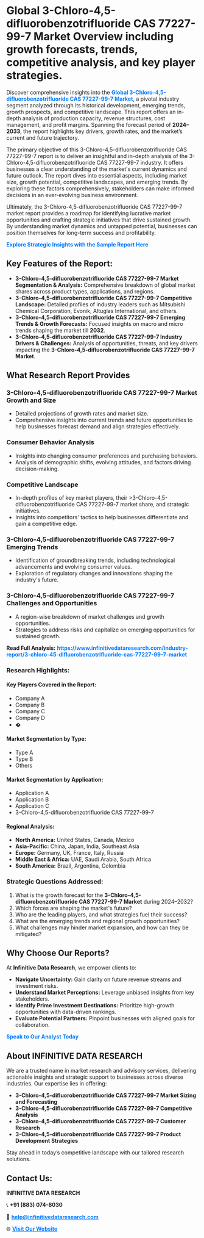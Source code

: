 <h1>Global 3-Chloro-4,5-difluorobenzotrifluoride CAS 77227-99-7 Market Overview including growth forecasts, trends, competitive analysis, and key player strategies.</h1>
<p>
Discover comprehensive insights into the 
<a href="https://www.infinitivedataresearch.com/industry-report/3-chloro-45-difluorobenzotrifluoride-cas-77227-99-7-market" rel="dofollow" style="color: #007BFF; text-decoration: none;"><strong>Global 3-Chloro-4,5-difluorobenzotrifluoride CAS 77227-99-7 Market</strong></a>, a pivotal industry segment analyzed through its historical development, emerging trends, growth prospects, and competitive landscape. This report offers an in-depth analysis of production capacity, revenue structures, cost management, and profit margins. Spanning the forecast period of <strong>2024–2033</strong>, the report highlights key drivers, growth rates, and the market’s current and future trajectory.
</p>
<p>
The primary objective of this 3-Chloro-4,5-difluorobenzotrifluoride CAS 77227-99-7 report is to deliver an insightful and in-depth analysis of the 3-Chloro-4,5-difluorobenzotrifluoride CAS 77227-99-7 industry. It offers businesses a clear understanding of the market's current dynamics and future outlook. The report dives into essential aspects, including market size, growth potential, competitive landscapes, and emerging trends. By exploring these factors comprehensively, stakeholders can make informed decisions in an ever-evolving business environment.
</p>
<p>
Ultimately, the 3-Chloro-4,5-difluorobenzotrifluoride CAS 77227-99-7 market report provides a roadmap for identifying lucrative market opportunities and crafting strategic initiatives that drive sustained growth. By understanding market dynamics and untapped potential, businesses can position themselves for long-term success and profitability.
</p>
<p>
<a href="https://www.infinitivedataresearch.com/request-sample/reportId=102359" style="color: #007BFF; text-decoration: none;"><strong>Explore Strategic Insights with the Sample Report Here</strong></a>
</p>

<h2>Key Features of the Report:</h2>
<ul>
<li><strong>3-Chloro-4,5-difluorobenzotrifluoride CAS 77227-99-7 Market Segmentation & Analysis:</strong> Comprehensive breakdown of global market shares across product types, applications, and regions.</li>
<li><strong>3-Chloro-4,5-difluorobenzotrifluoride CAS 77227-99-7 Competitive Landscape:</strong> Detailed profiles of industry leaders such as Mitsubishi Chemical Corporation, Evonik, Altuglas International, and others.</li>
<li><strong>3-Chloro-4,5-difluorobenzotrifluoride CAS 77227-99-7 Emerging Trends & Growth Forecasts:</strong> Focused insights on macro and micro trends shaping the market till <strong>2032</strong>.</li>
<li><strong>3-Chloro-4,5-difluorobenzotrifluoride CAS 77227-99-7 Industry Drivers & Challenges:</strong> Analysis of opportunities, threats, and key drivers impacting the <strong>3-Chloro-4,5-difluorobenzotrifluoride CAS 77227-99-7 Market</strong>.</li>
</ul>

<h2>What Research Report Provides</h2>
<h3>3-Chloro-4,5-difluorobenzotrifluoride CAS 77227-99-7 Market Growth and Size</h3>
<ul>
<li>Detailed projections of growth rates and market size.</li>
<li>Comprehensive insights into current trends and future opportunities to help businesses forecast demand and align strategies effectively.</li>
</ul>

<h3>Consumer Behavior Analysis</h3>
<ul>
<li>Insights into changing consumer preferences and purchasing behaviors.</li>
<li>Analysis of demographic shifts, evolving attitudes, and factors driving decision-making.</li>
</ul>

<h3>Competitive Landscape</h3>
<ul>
<li>In-depth profiles of key market players, their >3-Chloro-4,5-difluorobenzotrifluoride CAS 77227-99-7 market share, and strategic initiatives.</li>
<li>Insights into competitors' tactics to help businesses differentiate and gain a competitive edge.</li>
</ul>

<h3>3-Chloro-4,5-difluorobenzotrifluoride CAS 77227-99-7 Emerging Trends</h3>
<ul>
<li>Identification of groundbreaking trends, including technological advancements and evolving consumer values.</li>
<li>Exploration of regulatory changes and innovations shaping the industry's future.</li>
</ul>

<h3>3-Chloro-4,5-difluorobenzotrifluoride CAS 77227-99-7 Challenges and Opportunities</h3>
<ul>
<li>A region-wise breakdown of market challenges and growth opportunities.</li>
<li>Strategies to address risks and capitalize on emerging opportunities for sustained growth.</li>
</ul>
<p><strong>Read Full Analysis:</strong> <a href="https://www.infinitivedataresearch.com/industry-report/3-chloro-45-difluorobenzotrifluoride-cas-77227-99-7-market" rel="dofollow" style="color: #007BFF; text-decoration: none;"><strong>https://www.infinitivedataresearch.com/industry-report/3-chloro-45-difluorobenzotrifluoride-cas-77227-99-7-market</strong></a></p>
<h3>Research Highlights:</h3>
<h4>Key Players Covered in the Report:</h4>
<ul><li>Company A</li><li>Company B</li><li>Company C</li><li>Company D</li><li>�</li></ul>
<h4>Market Segmentation by Type:</h4>
<ul><li>Type A</li><li>Type B</li><li>Others</li></ul>
<h4>Market Segmentation by Application:</h4>
<ul><li>Application A</li><li>Application B</li><li>Application C</li><li>3-Chloro-4,5-difluorobenzotrifluoride CAS 77227-99-7</li></ul>

<h4>Regional Analysis:</h4>
<ul>
<li><strong>North America:</strong> United States, Canada, Mexico</li>
<li><strong>Asia-Pacific:</strong> China, Japan, India, Southeast Asia</li>
<li><strong>Europe:</strong> Germany, UK, France, Italy, Russia</li>
<li><strong>Middle East & Africa:</strong> UAE, Saudi Arabia, South Africa</li>
<li><strong>South America:</strong> Brazil, Argentina, Colombia</li>
</ul>

<h3>Strategic Questions Addressed:</h3>
<ol>
<li>What is the growth forecast for the <strong>3-Chloro-4,5-difluorobenzotrifluoride CAS 77227-99-7 Market</strong> during 2024–2032?</li>
<li>Which forces are shaping the market's future?</li>
<li>Who are the leading players, and what strategies fuel their success?</li>
<li>What are the emerging trends and regional growth opportunities?</li>
<li>What challenges may hinder market expansion, and how can they be mitigated?</li>
</ol>

<h2>Why Choose Our Reports?</h2>
<p>At <strong>Infinitive Data Research</strong>, we empower clients to:</p>
<ul>
<li><strong>Navigate Uncertainty:</strong> Gain clarity on future revenue streams and investment risks.</li>
<li><strong>Understand Market Perceptions:</strong> Leverage unbiased insights from key stakeholders.</li>
<li><strong>Identify Prime Investment Destinations:</strong> Prioritize high-growth opportunities with data-driven rankings.</li>
<li><strong>Evaluate Potential Partners:</strong> Pinpoint businesses with aligned goals for collaboration.</li>
</ul>
<p><a href="https://www.infinitivedataresearch.com/industry-report/3-chloro-45-difluorobenzotrifluoride-cas-77227-99-7-market" rel="dofollow" style="color: #007BFF; text-decoration: none;"><strong>Speak to Our Analyst Today</strong></a></p>

<h2>About INFINITIVE DATA RESEARCH</h2>
<p>We are a trusted name in market research and advisory services, delivering actionable insights and strategic support to businesses across diverse industries. Our expertise lies in offering:</p>
<ul>
<li><strong>3-Chloro-4,5-difluorobenzotrifluoride CAS 77227-99-7 Market Sizing and Forecasting</strong></li>
<li><strong>3-Chloro-4,5-difluorobenzotrifluoride CAS 77227-99-7 Competitive Analysis</strong></li>
<li><strong>3-Chloro-4,5-difluorobenzotrifluoride CAS 77227-99-7 Customer Research</strong></li>
<li><strong>3-Chloro-4,5-difluorobenzotrifluoride CAS 77227-99-7 Product Development Strategies</strong></li>
</ul>
<p>Stay ahead in today’s competitive landscape with our tailored research solutions.</p>

<h2>Contact Us:</h2>
<p><strong>INFINITIVE DATA RESEARCH</strong></p>
<p>📞 <strong>+91 (883) 074-8030</strong></p>
<p>📧 <strong><a href="mailto:help@infinitivedataresearch.com" style="color: #007BFF;">help@infinitivedataresearch.com</a></strong></p>
<p>🌐 <strong><a href="https://www.infinitivedataresearch.com" rel="dofollow" style="color: #007BFF;">Visit Our Website</a></strong></p>